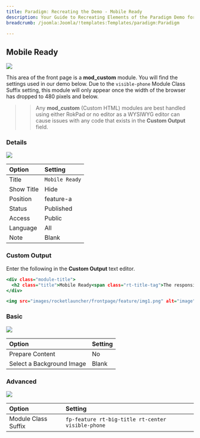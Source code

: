 ```yaml
---
title: Paradigm: Recreating the Demo - Mobile Ready
description: Your Guide to Recreating Elements of the Paradigm Demo for Joomla
breadcrumb: /joomla:Joomla/!templates:Templates/paradigm:Paradigm

---
```


Mobile Ready
-----

![][demo]

This area of the front page is a **mod_custom** module. You will find the settings used in our demo below. Due to the `visible-phone` Module Class Suffix setting, this module will only appear once the width of the browser has dropped to 480 pixels and below.

>> Any **mod_custom** (Custom HTML) modules are best handled using either RokPad or no editor as a WYSIWYG editor can cause issues with any code that exists in the **Custom Output** field.

### Details

![][demo2]

| Option     | Setting             |  
| :--------- | :------------------ |  
| Title      | `Mobile Ready`      |  
| Show Title | Hide                |  
| Position   | feature-a           |  
| Status     | Published           |  
| Access     | Public              |  
| Language   | All                 |  
| Note       | Blank               |  

### Custom Output

Enter the following in the **Custom Output** text editor.

~~~ .html
<div class="module-title">
  <h2 class="title">Mobile Ready<span class="rt-title-tag">The responsive layout allows the site to adapt to mobile layout.</span></h2>
</div>

<img src="images/rocketlauncher/frontpage/feature/img1.png" alt="image" />
~~~

### Basic

![][demo3]

| Option                    | Setting |  
| :------------------------ | :------ |  
| Prepare Content           | No      |  
| Select a Background Image | Blank   |

### Advanced

![][demo4]

| Option              | Setting                                           |  
| :------------------ | :------------------------------------------------ |  
| Module Class Suffix | `fp-feature rt-big-title rt-center visible-phone` |  

[demo]: assets/demo_10.jpeg
[demo2]: assets/template_1.jpeg
[demo3]: assets/template_2.jpeg
[demo4]: assets/template_3.jpeg